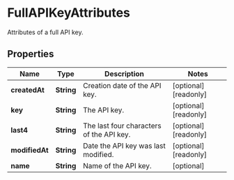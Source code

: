 

# FullAPIKeyAttributes

Attributes of a full API key.

## Properties

Name | Type | Description | Notes
------------ | ------------- | ------------- | -------------
**createdAt** | **String** | Creation date of the API key. |  [optional] [readonly]
**key** | **String** | The API key. |  [optional] [readonly]
**last4** | **String** | The last four characters of the API key. |  [optional] [readonly]
**modifiedAt** | **String** | Date the API key was last modified. |  [optional] [readonly]
**name** | **String** | Name of the API key. |  [optional]



